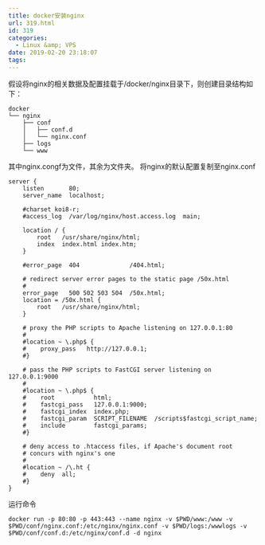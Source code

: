 ```yaml
---
title: docker安装nginx
url: 319.html
id: 319
categories:
  - Linux &amp; VPS
date: 2019-02-20 23:18:07
tags:
---
```


假设将nginx的相关数据及配置挂载于/docker/nginx目录下，则创建目录结构如下：

    docker
    └── nginx
        ├── conf
        │   ├── conf.d
        │   └── nginx.conf
        ├── logs
        └── www
    

其中nginx.congf为文件，其余为文件夹。 将nginx的默认配置复制至nginx.conf

    server {
        listen       80;
        server_name  localhost;
    
        #charset koi8-r;
        #access_log  /var/log/nginx/host.access.log  main;
    
        location / {
            root   /usr/share/nginx/html;
            index  index.html index.htm;
        }
    
        #error_page  404              /404.html;
    
        # redirect server error pages to the static page /50x.html
        #
        error_page   500 502 503 504  /50x.html;
        location = /50x.html {
            root   /usr/share/nginx/html;
        }
    
        # proxy the PHP scripts to Apache listening on 127.0.0.1:80
        #
        #location ~ \.php$ {
        #    proxy_pass   http://127.0.0.1;
        #}
    
        # pass the PHP scripts to FastCGI server listening on 127.0.0.1:9000
        #
        #location ~ \.php$ {
        #    root           html;
        #    fastcgi_pass   127.0.0.1:9000;
        #    fastcgi_index  index.php;
        #    fastcgi_param  SCRIPT_FILENAME  /scripts$fastcgi_script_name;
        #    include        fastcgi_params;
        #}
    
        # deny access to .htaccess files, if Apache's document root
        # concurs with nginx's one
        #
        #location ~ /\.ht {
        #    deny  all;
        #}
    }
    

运行命令

    docker run -p 80:80 -p 443:443 --name nginx -v $PWD/www:/www -v $PWD/conf/nginx.conf:/etc/nginx/nginx.conf -v $PWD/logs:/wwwlogs -v $PWD/conf/conf.d:/etc/nginx/conf.d -d nginx